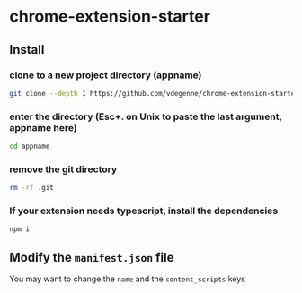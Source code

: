 # chrome-extension-starter

## Install
### clone to a new project directory (appname)
```bash
git clone --depth 1 https://github.com/vdegenne/chrome-extension-starter.git extension_name
```
### enter the directory (Esc+. on Unix to paste the last argument, appname here)
```bash
cd appname
```
### remove the git directory
```bash
rm -rf .git
```
### If your extension needs typescript, install the dependencies
```bash
npm i
```

## Modify the `manifest.json` file

You may want to change the `name` and the `content_scripts` keys